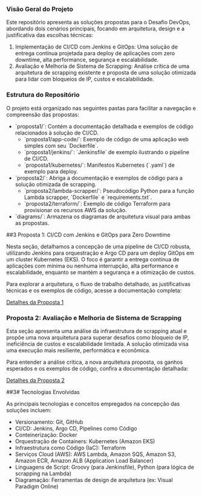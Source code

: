 ###  Visão Geral do Projeto

Este repositório apresenta as soluções propostas para o Desafio DevOps, abordando dois cenários principais, focando em arquitetura, design e a justificativa das escolhas técnicas:

1.  Implementação de CI/CD com Jenkins e GitOps: Uma solução de entrega contínua projetada para deploy de aplicações com zero downtime, alta performance, segurança e escalabilidade.
2.  Avaliação e Melhoria de Sistema de Scrapping: Análise crítica de uma arquitetura de scrapping existente e proposta de uma solução otimizada para lidar com bloqueios de IP, custos e escalabilidade.



### Estrutura do Repositório

O projeto está organizado nas seguintes pastas para facilitar a navegação e compreensão das propostas:

* \`proposta1/\`: Contém a documentação detalhada e exemplos de código relacionados à solução de CI/CD.
    * \`proposta1/app-code/\`: Exemplo de código de uma aplicação web simples com seu \`Dockerfile\`.
    * \`proposta1/jenkins/\`: \`Jenkinsfile\` de exemplo ilustrando o pipeline de CI/CD.
    * \`proposta1/kubernetes/\`: Manifestos Kubernetes (\`.yaml\`) de exemplo para deploy.
* \`proposta2/\`: Abriga a documentação e exemplos de código para a solução otimizada de scrapping.
    * \`proposta2/lambda-scrapper/\`: Pseudocódigo Python para a função Lambda scrapper, \`Dockerfile\` e \`requirements.txt\`.
    * \`proposta2/terraform/\`: Exemplo de código Terraform para provisionar os recursos AWS da solução.
* \`diagrams/\`: Armazena os diagramas de arquitetura visual para ambas as propostas.


##3 Proposta 1: CI/CD com Jenkins e GitOps para Zero Downtime

Nesta seção, detalhamos a concepção de uma pipeline de CI/CD robusta, utilizando Jenkins para orquestração e Argo CD para um deploy GitOps em um cluster Kubernetes (EKS). O foco é garantir a entrega contínua de aplicações com mínima ou nenhuma interrupção, alta performance e escalabilidade, enquanto se mantém a segurança e a otimização de custos.

Para explorar a arquitetura, o fluxo de trabalho detalhado, as justificativas técnicas e os exemplos de código, acesse a documentação completa:

[Detalhes da Proposta 1](proposta1/README.md)



### Proposta 2: Avaliação e Melhoria de Sistema de Scrapping

Esta seção apresenta uma análise da infraestrutura de scrapping atual e propõe uma nova arquitetura para superar desafios como bloqueio de IP, ineficiência de custos e escalabilidade limitada. A solução otimizada visa uma execução mais resiliente, performática e econômica.

Para entender a análise crítica, a nova arquitetura proposta, os ganhos esperados e os exemplos de código, confira a documentação detalhada:

[Detalhes da Proposta 2](proposta2/README.md)



##3# Tecnologias Envolvidas

As principais tecnologias e conceitos empregados na concepção das soluções incluem:

* Versionamento: Git, GitHub
* CI/CD: Jenkins, Argo CD, Pipelines como Código
* Conteinerização: Docker
* Orquestração de Containers: Kubernetes (Amazon EKS)
* Infraestrutura como Código (IaC): Terraform
* Serviços Cloud (AWS): AWS Lambda, Amazon SQS, Amazon S3, Amazon ECR, Amazon ALB (Application Load Balancer)
* Linguagens de Script: Groovy (para Jenkinsfile), Python (para lógica de scrapping na Lambda)
* Diagramação: Ferramentas de design de arquitetura (ex: Visual Paradigm Online)
